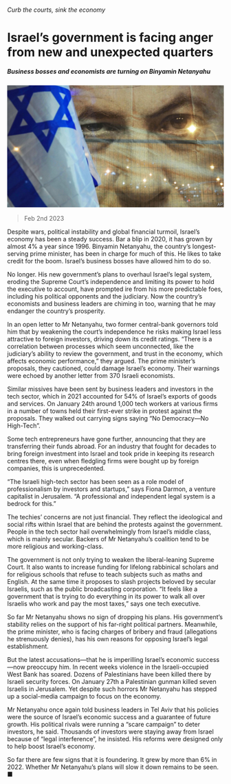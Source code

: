 ###### Curb the courts, sink the economy

# Israel’s government is facing anger from new and unexpected quarters 

##### Business bosses and economists are turning on Binyamin Netanyahu 

![image](images/20230204_MAP005.jpg) 

> Feb 2nd 2023 

Despite wars, political instability and global financial turmoil, Israel’s economy has been a steady success. Bar a blip in 2020, it has grown by almost 4% a year since 1996. Binyamin Netanyahu, the country’s longest-serving prime minister, has been in charge for much of this. He likes to take credit for the boom. Israel’s business bosses have allowed him to do so.

No longer. His new government’s plans to overhaul Israel’s legal system, eroding the Supreme Court’s independence and limiting its power to hold the executive to account, have prompted ire from his more predictable foes, including his political opponents and the judiciary. Now the country’s economists and business leaders are chiming in too, warning that he may endanger the country’s prosperity.

In an open letter to Mr Netanyahu, two former central-bank governors told him that by weakening the court’s independence he risks making Israel less attractive to foreign investors, driving down its credit ratings. “There is a correlation between processes which seem unconnected, like the judiciary’s ability to review the government, and trust in the economy, which affects economic performance,” they argued. The prime minister’s proposals, they cautioned, could damage Israel’s economy. Their warnings were echoed by another letter from 370 Israeli economists.

Similar missives have been sent by business leaders and investors in the tech sector, which in 2021 accounted for 54% of Israel’s exports of goods and services. On January 24th around 1,000 tech workers at various firms in a number of towns held their first-ever strike in protest against the proposals. They walked out carrying signs saying “No Democracy—No High-Tech”. 

Some tech entrepreneurs have gone further, announcing that they are transferring their funds abroad. For an industry that fought for decades to bring foreign investment into Israel and took pride in keeping its research centres there, even when fledgling firms were bought up by foreign companies, this is unprecedented.

“The Israeli high-tech sector has been seen as a role model of professionalism by investors and startups,” says Fiona Darmon, a venture capitalist in Jerusalem. “A professional and independent legal system is a bedrock for this.” 

The techies’ concerns are not just financial. They reflect the ideological and social rifts within Israel that are behind the protests against the government. People in the tech sector hail overwhelmingly from Israel’s middle class, which is mainly secular. Backers of Mr Netanyahu’s coalition tend to be more religious and working-class. 

The government is not only trying to weaken the liberal-leaning Supreme Court. It also wants to increase funding for lifelong rabbinical scholars and for religious schools that refuse to teach subjects such as maths and English. At the same time it proposes to slash projects beloved by secular Israelis, such as the public broadcasting corporation. “It feels like a government that is trying to do everything in its power to walk all over Israelis who work and pay the most taxes,” says one tech executive.

So far Mr Netanyahu shows no sign of dropping his plans. His government’s stability relies on the support of his far-right political partners. Meanwhile, the prime minister, who is facing charges of bribery and fraud (allegations he strenuously denies), has his own reasons for opposing Israel’s legal establishment. 

But the latest accusations—that he is imperilling Israel’s economic success—now preoccupy him. In recent weeks violence in the Israeli-occupied West Bank has soared. Dozens of Palestinians have been killed there by Israeli security forces. On January 27th a Palestinian gunman killed seven Israelis in Jerusalem. Yet despite such horrors Mr Netanyahu has stepped up a social-media campaign to focus on the economy.

Mr Netanyahu once again told business leaders in Tel Aviv that his policies were the source of Israel’s economic success and a guarantee of future growth. His political rivals were running a “scare campaign” to deter investors, he said. Thousands of investors were staying away from Israel because of “legal interference”, he insisted. His reforms were designed only to help boost Israel’s economy. 

So far there are few signs that it is foundering. It grew by more than 6% in 2022. Whether Mr Netanyahu’s plans will slow it down remains to be seen. ■

